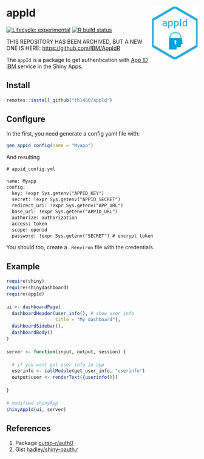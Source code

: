 
# appId <img src='man/figures/hexsticker.png' align="right" height="139" />

<!-- badges: start -->

[![Lifecycle:
experimental](https://img.shields.io/badge/lifecycle-experimental-orange.svg)](https://www.tidyverse.org/lifecycle/#experimental)
[![R build
status](https://github.com/th1460/appId/workflows/R-CMD-check/badge.svg)](https://github.com/th1460/appId/actions)
<!-- badges: end -->

THIS REPOSITORY HAS BEEN ARCHIVED, BUT A NEW ONE IS HERE: https://github.com/IBM/AppIdR

The `appId` is a package to get authentication with [App ID
IBM](https://www.ibm.com/cloud/app-id) service in the Shiny Apps.

## Install

``` r
remotes::install_github("th1460/appId")
```

## Configure

In the first, you need generate a config yaml file with:

``` r
gen_appid_config(name = "Myapp")
```

And resulting

    # appid_config.yml
    
    name: Myapp
    config:
      key: !expr Sys.getenv("APPID_KEY")
      secret: !expr Sys.getenv("APPID_SECRET")
      redirect_uri: !expr Sys.getenv("APP_URL")
      base_url: !expr Sys.getenv("APPID_URL")
      authorize: authorization
      access: token
      scope: openid
      password: !expr Sys.getenv("SECRET") # encrypt token

You should too, create a `.Renviron` file with the credentials.

## Example

``` r
require(shiny)
require(shinydashboard)
require(appId)

ui <- dashboardPage(
  dashboardHeader(user_info(), # show user info
                  title = "My dashboard"),
  dashboardSidebar(),
  dashboardBody()
)

server <- function(input, output, session) {

  # if you want get user info in app
  userinfo <- callModule(get_user_info, "userinfo")
  output$user <- renderText({userinfo()})

}

# modified shinyApp
shinyAppId(ui, server)
```

## References

1.  Package [curso-r/auth0](https://github.com/curso-r/auth0)
2.  Gist
    [hadley/shiny-oauth.r](https://gist.github.com/hadley/144c406871768d0cbe66b0b810160528)
